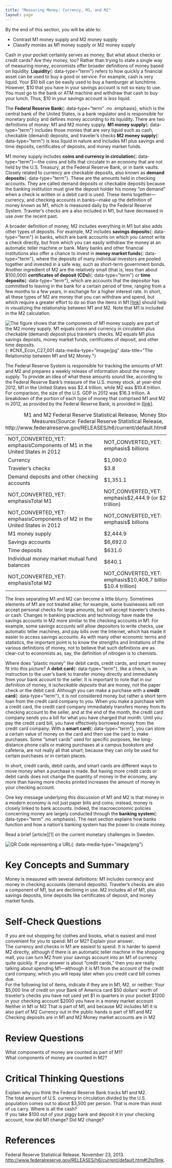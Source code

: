 ```yaml
---
title: "Measuring Money: Currency, M1, and M2"
layout: page
---
```



<div data-type="abstract" markdown="1">
By the end of this section, you will be able to:

* Contrast M1 money supply and M2 money supply
* Classify monies as M1 money supply or M2 money supply

</div>

Cash in your pocket certainly serves as money. But what about checks or credit cards? Are they money, too? Rather than trying to state a single way of measuring money, economists offer broader definitions of money based on liquidity. **Liquidity**{: data-type="term"} refers to how quickly a financial asset can be used to buy a good or service. For example, cash is very liquid. Your $10 bill can be easily used to buy a hamburger at lunchtime. However, $10 that you have in your savings account is not so easy to use. You must go to the bank or ATM machine and withdraw that cash to buy your lunch. Thus, $10 in your savings account is *less* liquid.

The **Federal Reserve Bank**{: data-type="term" .no .emphasis}, which is the central bank of the United States, is a bank regulator and is responsible for monetary policy and defines money according to its liquidity. There are two definitions of money: M1 and M2 money supply. **M1 money supply**{: data-type="term"} includes those monies that are very liquid such as cash, checkable (demand) deposits, and traveler’s checks **M2 money supply**{: data-type="term"} is less liquid in nature and includes M1 plus savings and time deposits, certificates of deposits, and money market funds.

M1 money supply includes **coins and currency in circulation**{: data-type="term"}—the coins and bills that circulate in an economy that are not held by the U.S. Treasury, at the Federal Reserve Bank, or in bank vaults. Closely related to currency are checkable deposits, also known as **demand deposits**{: data-type="term"}. These are the amounts held in checking accounts. They are called demand deposits or checkable deposits because the banking institution must give the deposit holder his money “on demand” when a check is written or a debit card is used. These items together—currency, and checking accounts in banks—make up the definition of money known as M1, which is measured daily by the Federal Reserve System. Traveler’s checks are a also included in M1, but have decreased in use over the recent past.

A broader definition of money, M2 includes everything in M1 but also adds other types of deposits. For example, M2 includes **savings deposits**{: data-type="term"} in banks, which are bank accounts on which you cannot write a check directly, but from which you can easily withdraw the money at an automatic teller machine or bank. Many banks and other financial institutions also offer a chance to invest in **money market funds**{: data-type="term"}, where the deposits of many individual investors are pooled together and invested in a safe way, such as short-term government bonds. Another ingredient of M2 are the relatively small (that is, less than about $100,000) **certificates of deposit (CDs)**{: data-type="term"} or **time deposits**{: data-type="term"}, which are accounts that the depositor has committed to leaving in the bank for a certain period of time, ranging from a few months to a few years, in exchange for a higher interest rate. In short, all these types of M2 are money that you can withdraw and spend, but which require a greater effort to do so than the items in M1 [\[link\]](#CNX_Econ_C27_001) should help in visualizing the relationship between M1 and M2. Note that M1 is included in the M2 calculation.

 ![The figure shows that the components of M1 money supply are part of the M2 money supply. M1 equals coins and currency in circulation plus checkable (demand) deposit plus traveler&#x2019;s checks. M2 equals M1 plus savings deposits, money market funds, certificates of deposit, and other time deposits.](../resources/CNX_Econ_C27_001.jpg "M1 and M2 money have several definitions, ranging from narrow to broad. M1 = coins and currency in circulation + checkable (demand) deposit + traveler&#x2019;s checks. M2 = M1 + savings deposits + money market funds + certificates of deposit + other time deposits."){: #CNX_Econ_C27_001 data-media-type="image/jpg" data-title="The Relationship between M1 and M2 Money "}

The Federal Reserve System is responsible for tracking the amounts of M1 and M2 and prepares a weekly release of information about the money supply. To provide an idea of what these amounts sound like, according to the Federal Reserve Bank’s measure of the U.S. money stock, at year-end 2012, M1 in the United States was $2.4 trillion, while M2 was $10.4 trillion. For comparison, the size of the U.S. GDP in 2012 was $16.3 trillion. A breakdown of the portion of each type of money that comprised M1 and M2 in 2012, as provided by the Federal Reserve Bank, is provided in [\[link\]](#Table_27_01).

<table id="Table_27_01" summary="The table shows the following components and amounts for M1 in the U.S. in 2012 (in billions of dollars). Currency: $1,090.0; traveler&#x2019;s checks: $3.8; demand deposits and other checking accounts: $1,351.1; total M1: $2,444.9 (or 2.4 trillion). The table also shows the following components and amounts for M2 in the U.S. in 2012 (in billions of dollars). M1 money supply: $2,444.9; savings accounts: $6,692.0; individual money market mutual fund balances: $640.1; total M2: $10,408.7 (or $10.4 trillion)."><caption><span data-type="title">M1 and M2 Federal Reserve Statistical Release, Money Stock Measures</span>(Source: Federal Reserve Statistical Release, http://www.federalreserve.gov/RELEASES/h6/current/default.htm#t2tg1link)</caption><tbody>
<tr>
<td> <span xmlns:x="http://www.w3.org/1999/xhtml" class="not-converted-yet">NOT_CONVERTED_YET: emphasis</span><emphasis xmlns="http://cnx.rice.edu/cnxml" data-effect="strong">Components of M1 in the United States in 2012</emphasis></td>
<td><span xmlns:x="http://www.w3.org/1999/xhtml" class="not-converted-yet">NOT_CONVERTED_YET: emphasis</span><emphasis xmlns="http://cnx.rice.edu/cnxml" data-effect="strong">$ billions</emphasis></td>
</tr>

<tr>
<td>Currency</td>
<td>$1,090.0</td>
</tr>


<tr>
<td>Traveler’s checks</td>
<td>$3.8</td>
</tr>

<tr>
<td>Demand deposits and other checking accounts</td>
<td>$1,351.1</td>
</tr>

<tr>
<td><span xmlns:x="http://www.w3.org/1999/xhtml" class="not-converted-yet">NOT_CONVERTED_YET: emphasis</span><emphasis xmlns="http://cnx.rice.edu/cnxml" data-effect="strong">Total M1</emphasis></td>
<td><span xmlns:x="http://www.w3.org/1999/xhtml" class="not-converted-yet">NOT_CONVERTED_YET: emphasis</span><emphasis xmlns="http://cnx.rice.edu/cnxml" data-effect="strong">$2,444.9 (or $2.4 trillion)</emphasis></td>
</tr>

<tr>
<td><span xmlns:x="http://www.w3.org/1999/xhtml" class="not-converted-yet">NOT_CONVERTED_YET: emphasis</span><emphasis xmlns="http://cnx.rice.edu/cnxml" data-effect="strong">Components of M2 in the United States in 2012</emphasis></td>
<td><span xmlns:x="http://www.w3.org/1999/xhtml" class="not-converted-yet">NOT_CONVERTED_YET: emphasis</span><emphasis xmlns="http://cnx.rice.edu/cnxml" data-effect="strong">$ billions</emphasis></td>
</tr>

<tr>
<td>M1 money supply</td>
<td>$2,444.9</td>
</tr>

<tr>
<td>Savings accounts</td>
<td>$6,692.0</td>
</tr>

<tr>
<td>Time deposits</td>
<td>$631.0</td>
</tr>

<tr>
<td>Individual money market mutual fund balances</td>
<td>$640.1</td>
</tr>

<tr>
<td><span xmlns:x="http://www.w3.org/1999/xhtml" class="not-converted-yet">NOT_CONVERTED_YET: emphasis</span><emphasis xmlns="http://cnx.rice.edu/cnxml" data-effect="strong">Total M2</emphasis></td>
<td><span xmlns:x="http://www.w3.org/1999/xhtml" class="not-converted-yet">NOT_CONVERTED_YET: emphasis</span><emphasis xmlns="http://cnx.rice.edu/cnxml" data-effect="strong">$10,408.7 billion (or $10.4 trillion)</emphasis></td>
</tr>
</tbody></table>

The lines separating M1 and M2 can become a little blurry. Sometimes elements of M1 are not treated alike; for example, some businesses will not accept personal checks for large amounts, but will accept traveler’s checks or cash. Changes in banking practices and technology have made the savings accounts in M2 more similar to the checking accounts in M1. For example, some savings accounts will allow depositors to write checks, use automatic teller machines, and pay bills over the Internet, which has made it easier to access savings accounts. As with many other economic terms and statistics, the important point is to know the strengths and limitations of the various definitions of money, not to believe that such definitions are as clear-cut to economists as, say, the definition of nitrogen is to chemists.

Where does “plastic money” like debit cards, credit cards, and smart money fit into this picture? A **debit card**{: data-type="term"}, like a check, is an instruction to the user’s bank to transfer money directly and immediately from your bank account to the seller. It is important to note that in our definition of money, it is*checkable deposits* that are money, not the paper check or the debit card. Although you can make a purchase with a **credit card**{: data-type="term"}, it is not considered money but rather a short term loan from the credit card company to you. When you make a purchase with a credit card, the credit card company immediately transfers money from its checking account to the seller, and at the end of the month, the credit card company sends you a bill for what you have charged that month. Until you pay the credit card bill, you have effectively borrowed money from the credit card company. With a **smart card**{: data-type="term"}, you can store a certain value of money on the card and then use the card to make purchases. Some “smart cards” used for specific purposes, like long-distance phone calls or making purchases at a campus bookstore and cafeteria, are not really all that smart, because they can only be used for certain purchases or in certain places.

In short, credit cards, debit cards, and smart cards are different ways to move money when a purchase is made. But having more credit cards or debit cards does not change the quantity of money in the economy, any more than having more checks printed increases the amount of money in your checking account.

One key message underlying this discussion of M1 and M2 is that money in a modern economy is not just paper bills and coins; instead, money is closely linked to bank accounts. Indeed, the macroeconomic policies concerning money are largely conducted through the **banking system**{: data-type="term" .no .emphasis}. The next section explains how banks function and how a nation’s banking system has the power to create money.

<div data-type="note" class="economics linkup" markdown="1">
Read a brief [article][1] on the current monetary challenges in Sweden.

<span data-type="media" data-alt="QR Code representing a URL"> ![QR Code representing a URL](../resources/Sweden.png){: data-media-type="image/png"} </span>
</div>

# Key Concepts and Summary

Money is measured with several definitions: M1 includes currency and money in checking accounts (demand deposits). Traveler’s checks are also a component of M1, but are declining in use. M2 includes all of M1, plus savings deposits, time deposits like certificates of deposit, and money market funds.

# Self-Check Questions

<div data-type="exercise">
<div data-type="problem" markdown="1">
If you are out shopping for clothes and books, what is easiest and most convenient for you to spend: M1 or M2? Explain your answer.

</div>
<div data-type="solution" markdown="1">
The currency and checks in M1 are easiest to spend. It is harder to spend M2 directly, although if there is an automatic teller machine in the shopping mall, you can turn M2 from your savings account into an M1 of currency quite quickly. If your answer is about “credit cards,” then you are really talking about spending M1—although it is M1 from the account of the credit card company, which you will repay later when you credit card bill comes due.

</div>
</div>

<div data-type="exercise">
<div data-type="problem" markdown="1">
For the following list of items, indicate if they are in M1, M2, or neither: <span data-type="list" data-list-type="enumerated" data-number-style="lower-alpha"> <span data-type="item">Your $5,000 line of credit on your Bank of America card</span> <span data-type="item">$50 dollars’ worth of traveler’s checks you have not used yet</span> <span data-type="item">$1 in quarters in your pocket</span> <span data-type="item">$1200 in your checking account</span> <span data-type="item">$2000 you have in a money market account</span> </span>

</div>
<div data-type="solution" markdown="1">
<span data-type="list" data-list-type="enumerated" data-number-style="lower-alpha"> <span data-type="item">Neither in M1 or M2</span> <span data-type="item">That is part of M1, and because M2 includes M1 it is also part of M2</span> <span data-type="item">Currency out in the public hands is part of M1 and M2</span> <span data-type="item">Checking deposits are in M1 and M2</span> <span data-type="item">Money market accounts are in M2</span> </span>

</div>
</div>

# Review Questions

<div data-type="exercise">
<div data-type="problem" markdown="1">
What components of money are counted as part of M1?

</div>
</div>

<div data-type="exercise">
<div data-type="problem" markdown="1">
What components of money are counted in M2?

</div>
</div>

# Critical Thinking Questions

<div data-type="exercise">
<div data-type="problem" markdown="1">
Explain why you think the Federal Reserve Bank tracks M1 and M2.

</div>
</div>

<div data-type="exercise">
<div data-type="problem" markdown="1">
The total amount of U.S. currency in circulation divided by the U.S. population comes out to about $3,500 per person. That is more than most of us carry. Where is all the cash?

</div>
</div>

<section data-depth="1" class="problems">
<div data-type="exercise">
<div data-type="problem" markdown="1">
If you take $100 out of your piggy bank and deposit it in your checking account, how did M1 change? Did M2 change?

</div>
</div>
</section>

# References

Federal Reserve Statistical Release. November 23, 2013. http://www.federalreserve.gov/RELEASES/h6/current/default.htm#t2tg1link.



[1]: http://openstaxcollege.org/l/Sweden
